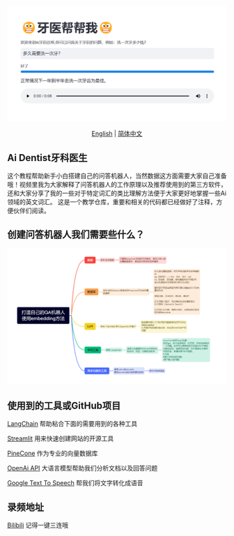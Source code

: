 ![](./dentist.png)

<p align="center">
  <a href="./README.md">English</a> |
  <a href="./README_CN.md">简体中文</a>
</p>

## Ai Dentist牙科医生
这个教程帮助新手小白搭建自己的问答机器人，当然数据这方面需要大家自己准备哦！视频里我为大家解释了问答机器人的工作原理以及推荐使用到的第三方软件，还和大家分享了我的一些对于特定词汇的类比理解方法便于大家更好地掌握一些Ai领域的英文词汇。
这是一个教学仓库，重要和相关的代码都已经做好了注释，方便伙伴们阅读。

## 创建问答机器人我们需要些什么？

![](./qa.png)

## 使用到的工具或GitHub项目

[LangChain](https://github.com/hwchase17/langchain) 帮助粘合下面的需要用到的各种工具

[Streamlit](https://github.com/streamlit/streamlit) 用来快速创建网站的开源工具

[PineCone](https://www.pinecone.io/) 作为专业的向量数据库

[OpenAi API](https://openai.com/blog/openai-api) 大语言模型帮助我们分析文档以及回答问题

[Google Text To Speech](https://cloud.google.com/text-to-speech/) 帮我们将文字转化成语音

## 录频地址

[Bilibili]() 记得一键三连哦
